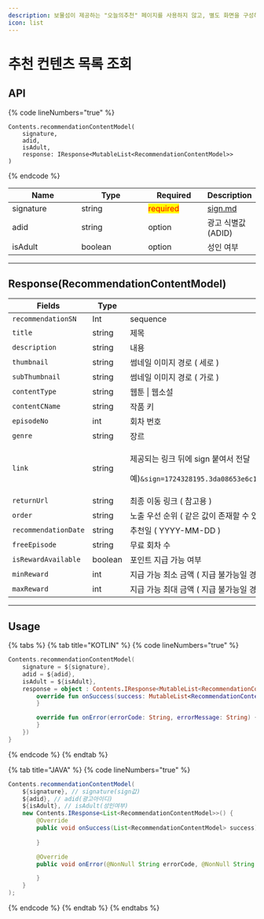 ```yaml
---
description: 보물섬이 제공하는 "오늘의추천" 페이지를 사용하지 않고, 별도 화면을 구성하려면 API 이용하시면 됩니다.
icon: list
---
```


# 추천 컨텐츠 목록 조회

## API

{% code lineNumbers="true" %}
```
Contents.recommendationContentModel(
    signature, 
    adid, 
    isAdult, 
    response: IResponse<MutableList<RecommendationContentModel>>
)
```
{% endcode %}

<table><thead><tr><th width="146">Name</th><th width="143">Type</th><th width="118">Required</th><th>Description</th></tr></thead><tbody><tr><td>signature</td><td>string</td><td><mark style="color:red;">required</mark></td><td><a data-mention href="sign.md">sign.md</a></td></tr><tr><td>adid</td><td>string</td><td>option</td><td>광고 식별값(ADID)</td></tr><tr><td>isAdult</td><td>boolean</td><td>option</td><td> 성인 여부</td></tr></tbody></table>

***

## Response(RecommendationContentModel)

<table><thead><tr><th width="239">Fields</th><th width="106">Type</th><th>Description</th></tr></thead><tbody><tr><td><code>recommendationSN</code></td><td>Int</td><td>sequence</td></tr><tr><td><code>title</code></td><td>string</td><td>제목</td></tr><tr><td><code>description</code></td><td>string</td><td>내용</td></tr><tr><td><code>thumbnail</code></td><td>string</td><td>썸네일 이미지 경로 ( 세로 )</td></tr><tr><td><code>subThumbnail</code></td><td>string</td><td>썸네일 이미지 경로 ( 가로 )</td></tr><tr><td><code>contentType</code></td><td>string</td><td>웹툰 | 웹소설</td></tr><tr><td><code>contentCName</code></td><td>string</td><td>작품 키</td></tr><tr><td><code>episodeNo</code></td><td>int</td><td>회차 번호</td></tr><tr><td><code>genre</code></td><td>string</td><td>장르</td></tr><tr><td><code>link</code></td><td>string</td><td><p>제공되는 링크 뒤에 sign 붙여서 전달</p><p>예)<code>&#x26;sign=1724328195.3da08653e6c1420aac89eecdf5c20063.OGMzYjUzYTUyYjE1YTJiNDAyZGM3MGJiZmMzMDI2YWE1NDg0YWY2ZTdjNjMyZTJlMTdjMjQyOGU1NjZhYjdhYQ</code></p></td></tr><tr><td><code>returnUrl</code></td><td>string</td><td>최종 이동 링크 ( 참고용 )</td></tr><tr><td><code>order</code></td><td>string</td><td>노출 우선 순위 ( 같은 값이 존재할 수 있습니다 )</td></tr><tr><td><code>recommendationDate</code></td><td>string</td><td>추천일 ( YYYY-MM-DD )</td></tr><tr><td><code>freeEpisode</code></td><td>string</td><td>무료 회차 수</td></tr><tr><td><code>isRewardAvailable</code></td><td>boolean</td><td>포인트 지급 가능 여부</td></tr><tr><td><code>minReward</code></td><td>int</td><td>지급 가능 최소 금액 ( 지급 불가능일 경우 0으로 반환 )</td></tr><tr><td><code>maxReward</code></td><td>int</td><td>지급 가능 최대 금액 ( 지급 불가능일 경우 0으로 반환 )</td></tr></tbody></table>

***

## Usage

{% tabs %}
{% tab title="KOTLIN" %}
{% code lineNumbers="true" %}
```kotlin
Contents.recommendationContentModel(
    signature = ${signature}, 
    adid = ${adid}, 
    isAdult = ${isAdult}, 
    response = object : Contents.IResponse<MutableList<RecommendationContentModel>> {
        override fun onSuccess(success: MutableList<RecommendationContentModel>) {
        }

        override fun onError(errorCode: String, errorMessage: String) {
        }
    })
}
```
{% endcode %}
{% endtab %}

{% tab title="JAVA" %}
{% code lineNumbers="true" %}
```java
Contents.recommendationContentModel(        
    ${signature}, // signature(sign값)
    ${adid}, // adid(광고아이디)
    ${isAdult}, // isAdult(성인여부)
    new Contents.IResponse<List<RecommendationContentModel>>() {
        @Override
        public void onSuccess(List<RecommendationContentModel> success) {
            
        }

        @Override
        public void onError(@NonNull String errorCode, @NonNull String errorMessage) {

        }
    }
);
```
{% endcode %}
{% endtab %}
{% endtabs %}





